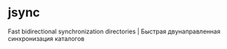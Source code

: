 jsync
=====

Fast bidirectional synchronization directories | Быстрая двунаправленная синхронизация каталогов